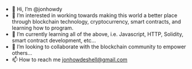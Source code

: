 - 👋 Hi, I’m @jonhowdy
- 👀 I’m interested in working towards making this world a better place through blockchain technology, cryptocurrency, smart contracts, and learning how to program.
- 🌱 I’m currently learning all of the above, i.e. Javascript, HTTP, Solidity, smart contract development, etc...
- 💞️ I’m looking to collaborate with the blockchain community to empower others... 
- 📫 How to reach me jonhowdeshell@gmail.com

<!---
jonhowdy/jonhowdy is a ✨ special ✨ repository because its `README.md` (this file) appears on your GitHub profile.
You can click the Preview link to take a look at your changes.
--->
